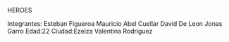 HEROES

Integrantes:
Esteban Figueroa
Mauricio Abel Cuellar
David De Leon
Jonas Garro Edad:22 Ciudad:Ezeiza
Valentina Rodriguez